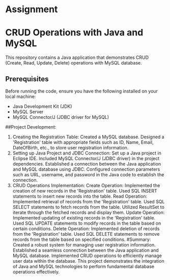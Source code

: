 # Assignment
# CRUD Operations with Java and MySQL

This repository contains a Java application that demonstrates CRUD (Create, Read, Update, Delete) operations with MySQL database.

## Prerequisites

Before running the code, ensure you have the following installed on your local machine:

- Java Development Kit (JDK)
- MySQL Server
- MySQL Connector/J (JDBC driver for MySQL)

##Project Development:
1. Creating the Registration Table:
Created a MySQL database.
Designed a 'Registration' table with appropriate fields such as ID, Name, Email, DateOfBirth, etc., to store user registration information.
2. Setting up Java Project and JDBC Connection:
Set up a Java project in Eclipse IDE.
Included MySQL Connector/J (JDBC driver) in the project dependencies.
Established a connection between the Java application and MySQL database using JDBC.
Configured connection parameters such as URL, username, and password in the Java code to establish the connection.
3. CRUD Operations Implementation:
Create Operation:
Implemented the creation of new records in the 'Registration' table.
Used SQL INSERT statements to insert new records into the table.
Read Operation:
Implemented retrieval of records from the 'Registration' table.
Used SQL SELECT statements to fetch records from the table.
Utilized ResultSet to iterate through the fetched records and display them.
Update Operation:
Implemented updating of existing records in the 'Registration' table.
Used SQL UPDATE statements to modify records in the table based on certain conditions.
Delete Operation:
Implemented deletion of records from the 'Registration' table.
Used SQL DELETE statements to remove records from the table based on specified conditions.
#Summary:
Created a robust system for managing user registration information.
Established a seamless connection between the Java application and MySQL database.
Implemented CRUD operations to efficiently manage user data within the database.
This project demonstrates the integration of Java and MySQL technologies to perform fundamental database operations effectively.








